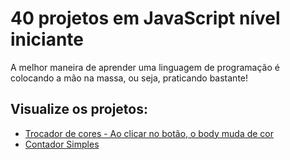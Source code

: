 # 40 projetos em JavaScript nível iniciante

A melhor maneira de aprender uma linguagem de programação é colocando a mão na massa, ou seja, praticando bastante!

## Visualize os projetos:
* [Trocador de cores - Ao clicar no botão, o body muda de cor](https://userdajheni.github.io/projetos-javascript/trocador-cores/index.html)
* [Contador Simples](https://userdajheni.github.io/projetos-javascript/trocador-cores/index.html)
